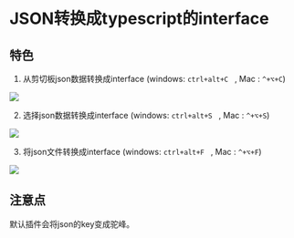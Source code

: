 
# JSON转换成typescript的interface

## 特色

1. 从剪切板json数据转换成interface  (windows: `ctrl+alt+C ` , Mac : `^+⌥+C`)

![](https://user-gold-cdn.xitu.io/2020/6/10/1729d10869716f54?w=360&h=240&f=gif&s=153424)

2. 选择json数据转换成interface (windows: `ctrl+alt+S ` , Mac : `^+⌥+S`)

![](https://user-gold-cdn.xitu.io/2020/6/10/1729d10d702f391a?w=360&h=240&f=gif&s=147274)


3. 将json文件转换成interface   (windows: `ctrl+alt+F ` , Mac : `^+⌥+F`)

![](https://user-gold-cdn.xitu.io/2020/6/10/1729d11313973504?w=360&h=240&f=gif&s=163609)


## 注意点

默认插件会将json的key变成驼峰。